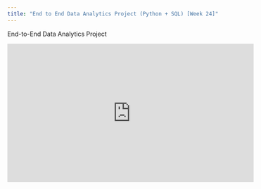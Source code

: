 ```yaml
---
title: "End to End Data Analytics Project (Python + SQL) [Week 24]"
---
```


End-to-End Data Analytics Project

<iframe width="560" height="315" src="https://www.youtube.com/embed/uL0-6kfiH3g?si=f_g4Zae4CZbQgj1n" title="YouTube video player" frameBorder="0" allow="accelerometer; autoplay; clipboard-write; encrypted-media; gyroscope; picture-in-picture; web-share" referrerPolicy="strict-origin-when-cross-origin" allowFullScreen></iframe>
